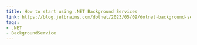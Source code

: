 ```yaml
---
title: How to start using .NET Background Services
link: https://blog.jetbrains.com/dotnet/2023/05/09/dotnet-background-services/
tags:
- .NET
- BackgroundService
---
```

